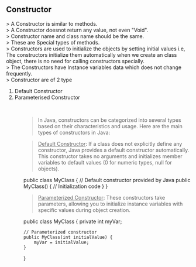 <h2>Constructor</h2>
> A Constructor is similar to methods.<br>
> A Constructor doesnot return any value, not even "Void".<br>
> Constructor name and class name should be the same.<br>
> These are Special types of methods.<br>
> Constructors are used to initialize the objects by setting initial values i.e, The constructors initialize them automatically when we create an class object, there is no need for  calling constructors specially.<br>
> The Constructors have Instance variables data which does not change frequently.<br>
> Constructor are of 2 type<br>
<ol><li>Default Constructor</li>
<li>Parameterised Constructor</li>
<ol><br>

> In Java, constructors can be categorized into several types based on their characteristics and usage. Here are the main types of constructors in Java:<br>

> <u>Default Constructor</u>: If a class does not explicitly define any constructor, Java provides a default constructor  automatically. This constructor takes no arguments and initializes member variables to default values (0 for numeric types, null for objects).

public class MyClass {
    // Default constructor provided by Java
    public MyClass() {
        // Initialization code
    }
}

> <u>Parameterized Constructor</u>: These constructors take parameters, allowing you to initialize instance variables with specific values during object creation.

public class MyClass {
    private int myVar;

    // Parameterized constructor
    public MyClass(int initialValue) {
        myVar = initialValue;
    }
}


